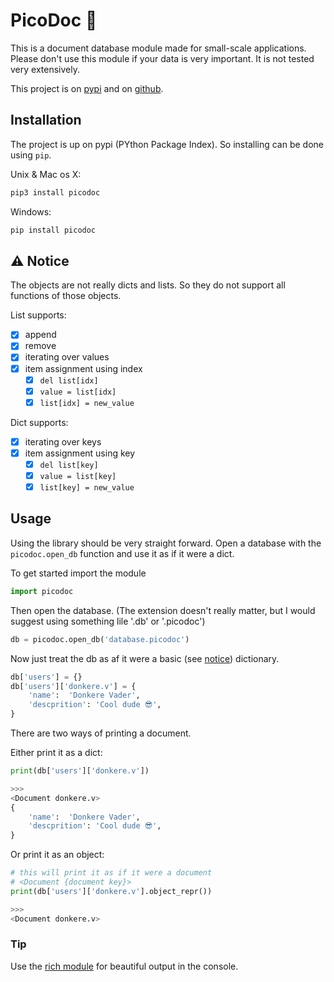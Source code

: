 # PicoDoc 📝

This is a document database module made for small-scale applications. Please don't use this module if your data is very important. It is not tested very extensively.

This project is on [pypi](https://pypi.org/project/picodoc/) and on [github](https://www.github.com/donkere-vader/picodb).

## Installation

The project is up on pypi (PYthon Package Index). So installing can be done using ``pip``.

Unix & Mac os X:

```sh
pip3 install picodoc
```

Windows:

```cmd
pip install picodoc
```

## ⚠ Notice

The objects are not really dicts and lists. So they do not support all functions of those objects.

List supports:

- [X] append
- [X] remove
- [x] iterating over values
- [X] item assignment using index
  - [X] ``del list[idx]``
  - [X] ``value = list[idx]``
  - [X] ``list[idx] = new_value``

Dict supports:

- [x] iterating over keys
- [X] item assignment using key
  - [X] ``del list[key]``
  - [X] ``value = list[key]``
  - [X] ``list[key] = new_value``

## Usage

Using the library should be very straight forward. Open a database with the ``picodoc.open_db`` function and use it as if it were a dict.

To get started import the module

```py
import picodoc
```

Then open the database. (The extension doesn't really matter, but I would suggest using something lile '.db' or '.picodoc')

```py
db = picodoc.open_db('database.picodoc')
```

Now just treat the db as af it were a basic (see [notice](#⚠_notice)) dictionary.

```py
db['users'] = {}
db['users']['donkere.v'] = {
    'name':  'Donkere Vader',
    'descprition': 'Cool dude 😎',
}
```

There are two ways of printing a document.

Either print it as a dict:

```py
print(db['users']['donkere.v'])

>>>
<Document donkere.v>
{
    'name':  'Donkere Vader',
    'descprition': 'Cool dude 😎',
}
```

Or print it as an object:

```py
# this will print it as if it were a document
# <Document {document key}>
print(db['users']['donkere.v'].object_repr())

>>>
<Document donkere.v>
```

### Tip

Use the [rich module](https://github.com/willmcgugan/rich) for beautiful output in the console.
